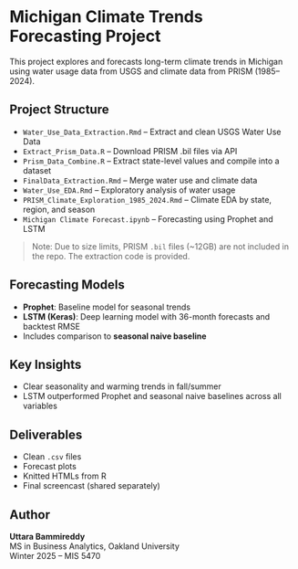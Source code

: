 # Michigan Climate Trends Forecasting Project

This project explores and forecasts long-term climate trends in Michigan using water usage data from USGS and climate data from PRISM (1985–2024).

## Project Structure

- `Water_Use_Data_Extraction.Rmd` – Extract and clean USGS Water Use Data
- `Extract_Prism_Data.R` – Download PRISM .bil files via API
- `Prism_Data_Combine.R` – Extract state-level values and compile into a dataset
- `FinalData_Extraction.Rmd` – Merge water use and climate data
- `Water_Use_EDA.Rmd` – Exploratory analysis of water usage
- `PRISM_Climate_Exploration_1985_2024.Rmd` – Climate EDA by state, region, and season
- `Michigan Climate Forecast.ipynb` – Forecasting using Prophet and LSTM

> Note: Due to size limits, PRISM `.bil` files (~12GB) are not included in the repo. The extraction code is provided.

## Forecasting Models

- **Prophet**: Baseline model for seasonal trends
- **LSTM (Keras)**: Deep learning model with 36-month forecasts and backtest RMSE
- Includes comparison to **seasonal naive baseline**

## Key Insights

- Clear seasonality and warming trends in fall/summer
- LSTM outperformed Prophet and seasonal naive baselines across all variables

## Deliverables

- Clean `.csv` files
- Forecast plots
- Knitted HTMLs from R
- Final screencast (shared separately)

## Author

**Uttara Bammireddy**  
MS in Business Analytics, Oakland University  
Winter 2025 – MIS 5470
